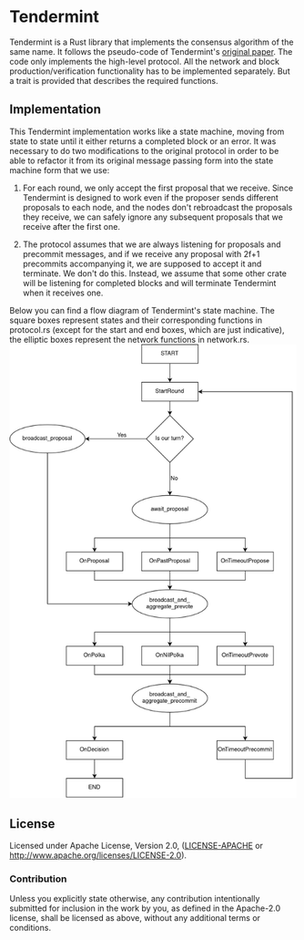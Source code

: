 # Tendermint

Tendermint is a Rust library that implements the consensus algorithm of the same name. It follows the pseudo-code of
Tendermint's [original paper](https://arxiv.org/abs/1807.04938v3). The code only implements the high-level protocol.
All the network and block production/verification functionality has to be implemented separately. But a trait is
provided that describes the required functions.

## Implementation

This Tendermint implementation works like a state machine, moving from state to state until it either returns a
completed block or an error. It was necessary to do two modifications to the original protocol in order to be able to
refactor it from its original message passing form into the state machine form that we use:

1. For each round, we only accept the first proposal that we receive. Since Tendermint is designed to work even if the
proposer sends different proposals to each node, and the nodes don't rebroadcast the proposals they receive, we can
safely ignore any subsequent proposals that we receive after the first one.

2. The protocol assumes that we are always listening for proposals and precommit messages, and if we receive any
proposal with 2f+1 precommits accompanying it, we are supposed to accept it and terminate. We don't do this. Instead, we
assume that some other crate will be listening for completed blocks and will terminate Tendermint when it receives one.

Below you can find a flow diagram of Tendermint's state machine. The square boxes represent states and their
corresponding functions in protocol.rs (except for the start and end boxes, which are just indicative), the elliptic
boxes represent the network functions in network.rs.
![Tendermint flow diagram](tendermint.png)

## License

Licensed under Apache License, Version 2.0, ([LICENSE-APACHE](LICENSE-APACHE) or http://www.apache.org/licenses/LICENSE-2.0).

### Contribution

Unless you explicitly state otherwise, any contribution intentionally
submitted for inclusion in the work by you, as defined in the Apache-2.0
license, shall be licensed as above, without any additional terms or
conditions.